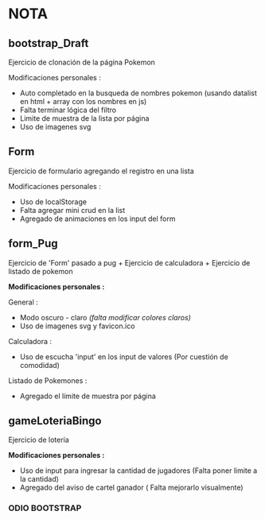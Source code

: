 # NOTA

## **bootstrap_Draft**

Ejercicio de clonación de la página Pokemon

Modificaciones personales :  

- Auto completado en la busqueda de nombres pokemon (usando datalist en html + array con los nombres en js)
- Falta terminar lógica del filtro
- Limite de muestra de la lista por página
- Uso de imagenes svg

## **Form**

Ejercicio de formulario agregando el registro en una lista

Modificaciones personales :

- Uso de localStorage
- Falta agregar mini crud en la list
- Agregado de animaciones en los input del form

## **form_Pug**

Ejercicio de 'Form' pasado a pug + Ejercicio de calculadora + Ejercicio de listado de pokemon

**Modificaciones personales :**

General :

- Modo oscuro - claro _(falta modificar colores claros)_
- Uso de imagenes svg y favicon.ico

Calculadora :

- Uso de escucha 'input' en los input de valores (Por cuestión de comodidad)

Listado de Pokemones :

- Agregado el límite de muestra por página

## **gameLoteriaBingo**

Ejercicio de lotería

**Modificaciones personales :**

- Uso de input para ingresar la cantidad de jugadores (Falta poner limite a la cantidad)
- Agregado del aviso de cartel ganador ( Falta mejorarlo visualmente)
  
### ODIO BOOTSTRAP
